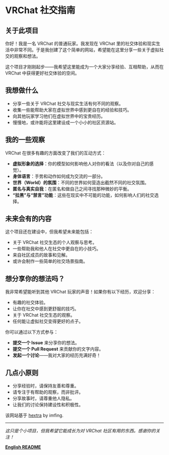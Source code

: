 # VRChat 社交指南

## 关于此项目
你好！我是一名 VRChat 的普通玩家。我发现在 VRChat 里的社交体验和现实生活中非常不同。于是我创建了这个简单的网站，希望能在这里分享一些关于虚拟社交的观察和想法。

这个项目才刚刚起步——我希望这里能成为一个大家分享经验、互相帮助，从而在 VRChat 中获得更好社交体验的空间。

## 我想做什么
*   分享一些关于 VRChat 社交与现实生活有何不同的观察。
*   收集一些能帮助大家在虚拟世界中感到更自在的经验和技巧。
*   向其他玩家学习他们在虚拟世界中的宝贵经历。
*   慢慢地，或许能将这里建设成一个小小的社区资源站。

## 我的一些观察
VRChat 在很多有趣的方面改变了我们的互动方式：
*   **虚拟形象的选择**：你的模型如何影响他人对你的看法（以及你对自己的感觉）。
*   **身体语言**：手势和动作如何成为交流的一部分。
*   **世界（World）的氛围**：不同的世界如何营造出截然不同的社交氛围。
*   **匿名与真实自我**：在匿名和做自己之间寻找那种微妙的平衡。
*   **“拉黑”与“禁言”功能**：这些在现实中不可能的功能，如何影响人们的社交选择。

## 未来会有的内容
这个项目还在建设中，但我希望未来能包括：
*   关于 VRChat 社交生态的个人观察与思考。
*   一些帮助我和他人在社交中更自在的小技巧。
*   来自社区成员的故事和见解。
*   或许会制作一些简单的社交场景指南。

## 想分享你的想法吗？
我非常希望能听到其他 VRChat 玩家的声音！如果你有以下经历，欢迎分享：
*   有趣的社交体验。
*   让你在社交中感到更舒服的技巧。
*   关于 VRChat 社交生态的观察。
*   任何能让虚拟社交变得更好的点子。

你可以通过以下方式参与：
*   **提交一个 Issue** 来分享你的想法。
*   **提交一个 Pull Request** 来贡献你的文字内容。
*   **发起一个讨论**——我对大家的经历充满好奇！

## 几点小原则
*   分享经验时，请保持友善和尊重。
*   请专注于有帮助的观察，而非批评。
*   分享故事时，请尊重他人隐私。
*   让我们的讨论保持建设性和积极性。



该网站基于 [hextra](https://github.com/imfing/hextra) by imfing.

***
*这只是个小项目，但我希望它能成长为对 VRChat 社区有用的东西。感谢你的关注！*

**[English README](README.md)**